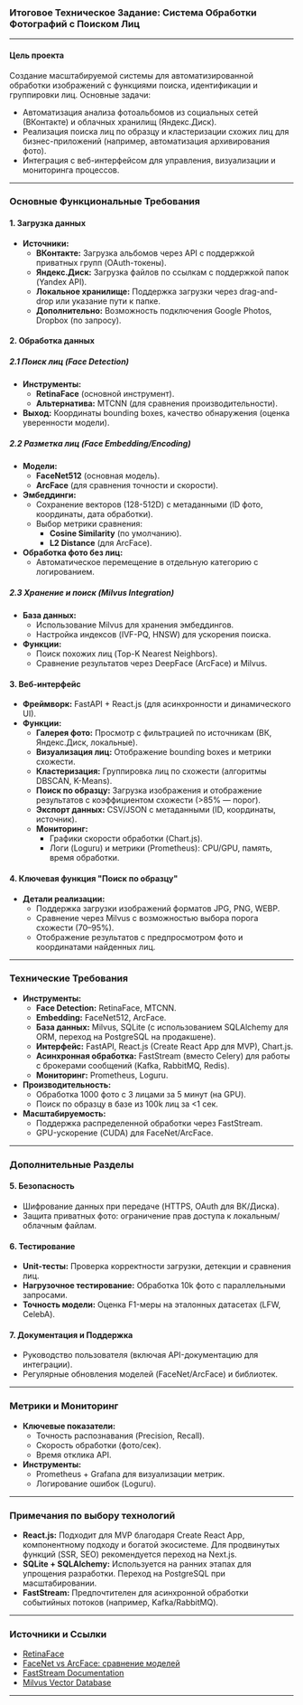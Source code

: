### **Итоговое Техническое Задание: Система Обработки Фотографий с Поиском Лиц**  

---

#### **Цель проекта**  
Создание масштабируемой системы для автоматизированной обработки изображений с функциями поиска, идентификации и группировки лиц. Основные задачи:  
- Автоматизация анализа фотоальбомов из социальных сетей (ВКонтакте) и облачных хранилищ (Яндекс.Диск).  
- Реализация поиска лиц по образцу и кластеризации схожих лиц для бизнес-приложений (например, автоматизация архивирования фото).  
- Интеграция с веб-интерфейсом для управления, визуализации и мониторинга процессов.  

---

### **Основные Функциональные Требования**  

#### **1. Загрузка данных**  
- **Источники:**  
  - **ВКонтакте:** Загрузка альбомов через API с поддержкой приватных групп (OAuth-токены).  
  - **Яндекс.Диск:** Загрузка файлов по ссылкам с поддержкой папок (Yandex API).  
  - **Локальное хранилище:** Поддержка загрузки через drag-and-drop или указание пути к папке.  
  - **Дополнительно:** Возможность подключения Google Photos, Dropbox (по запросу).  

#### **2. Обработка данных**  
##### **2.1 Поиск лиц (Face Detection)**  
- **Инструменты:**  
  - **RetinaFace** (основной инструмент).  
  - **Альтернатива:** MTCNN (для сравнения производительности).  
- **Выход:** Координаты bounding boxes, качество обнаружения (оценка уверенности модели).  

##### **2.2 Разметка лиц (Face Embedding/Encoding)**  
- **Модели:**  
  - **FaceNet512** (основная модель).  
  - **ArcFace** (для сравнения точности и скорости).  
- **Эмбеддинги:**  
  - Сохранение векторов (128-512D) с метаданными (ID фото, координаты, дата обработки).  
  - Выбор метрики сравнения:  
    - **Cosine Similarity** (по умолчанию).  
    - **L2 Distance** (для ArcFace).  
- **Обработка фото без лиц:**  
  - Автоматическое перемещение в отдельную категорию с логированием.  

##### **2.3 Хранение и поиск (Milvus Integration)**  
- **База данных:**  
  - Использование Milvus для хранения эмбеддингов.  
  - Настройка индексов (IVF-PQ, HNSW) для ускорения поиска.  
- **Функции:**  
  - Поиск похожих лиц (Top-K Nearest Neighbors).  
  - Сравнение результатов через DeepFace (ArcFace) и Milvus.  

#### **3. Веб-интерфейс**  
- **Фреймворк:** FastAPI + React.js (для асинхронности и динамического UI).  
- **Функции:**  
  - **Галерея фото:** Просмотр с фильтрацией по источникам (ВК, Яндекс.Диск, локальные).  
  - **Визуализация лиц:** Отображение bounding boxes и метрики схожести.  
  - **Кластеризация:** Группировка лиц по схожести (алгоритмы DBSCAN, K-Means).  
  - **Поиск по образцу:** Загрузка изображения и отображение результатов с коэффициентом схожести (>85% — порог).  
  - **Экспорт данных:** CSV/JSON с метаданными (ID, координаты, источник).  
  - **Мониторинг:**  
    - Графики скорости обработки (Chart.js).  
    - Логи (Loguru) и метрики (Prometheus): CPU/GPU, память, время обработки.  

#### **4. Ключевая функция "Поиск по образцу"**  
- **Детали реализации:**  
  - Поддержка загрузки изображений форматов JPG, PNG, WEBP.  
  - Сравнение через Milvus с возможностью выбора порога схожести (70–95%).  
  - Отображение результатов с предпросмотром фото и координатами найденных лиц.  

---

### **Технические Требования**  
- **Инструменты:**  
  - **Face Detection:** RetinaFace, MTCNN.  
  - **Embedding:** FaceNet512, ArcFace.  
  - **База данных:** Milvus, SQLite (с использованием SQLAlchemy для ORM, переход на PostgreSQL на продакшене).  
  - **Интерфейс:** FastAPI, React.js (Create React App для MVP), Chart.js.  
  - **Асинхронная обработка:** FastStream (вместо Celery) для работы с брокерами сообщений (Kafka, RabbitMQ, Redis).  
  - **Мониторинг:** Prometheus, Loguru.  
- **Производительность:**  
  - Обработка 1000 фото с 3 лицами за 5 минут (на GPU).  
  - Поиск по образцу в базе из 100k лиц за <1 сек.  
- **Масштабируемость:**  
  - Поддержка распределенной обработки через FastStream.  
  - GPU-ускорение (CUDA) для FaceNet/ArcFace.  

---

### **Дополнительные Разделы**  

#### **5. Безопасность**  
- Шифрование данных при передаче (HTTPS, OAuth для ВК/Диска).  
- Защита приватных фото: ограничение прав доступа к локальным/облачным файлам.  

#### **6. Тестирование**  
- **Unit-тесты:** Проверка корректности загрузки, детекции и сравнения лиц.  
- **Нагрузочное тестирование:** Обработка 10k фото с параллельными запросами.  
- **Точность модели:** Оценка F1-меры на эталонных датасетах (LFW, CelebA).  

#### **7. Документация и Поддержка**  
- Руководство пользователя (включая API-документацию для интеграции).  
- Регулярные обновления моделей (FaceNet/ArcFace) и библиотек.  

---

### **Метрики и Мониторинг**  
- **Ключевые показатели:**  
  - Точность распознавания (Precision, Recall).  
  - Скорость обработки (фото/сек).  
  - Время отклика API.  
- **Инструменты:**  
  - Prometheus + Grafana для визуализации метрик.  
  - Логирование ошибок (Loguru).  

---

### **Примечания по выбору технологий**  
- **React.js:** Подходит для MVP благодаря Create React App, компонентному подходу и богатой экосистеме. Для продвинутых функций (SSR, SEO) рекомендуется переход на Next.js.  
- **SQLite + SQLAlchemy:** Используется на ранних этапах для упрощения разработки. Переход на PostgreSQL при масштабировании.  
- **FastStream:** Предпочтителен для асинхронной обработки событийных потоков (например, Kafka/RabbitMQ).  

---

### **Источники и Ссылки**  
- [RetinaFace](https://github.com/deepinsight/insightface/tree/master/RetinaFace)  
- [FaceNet vs ArcFace: сравнение моделей](https://arxiv.org/abs/1801.07698)  
- [FastStream Documentation](https://faststream.airt.ai/)  
- [Milvus Vector Database](https://milvus.io/)  

--- 
